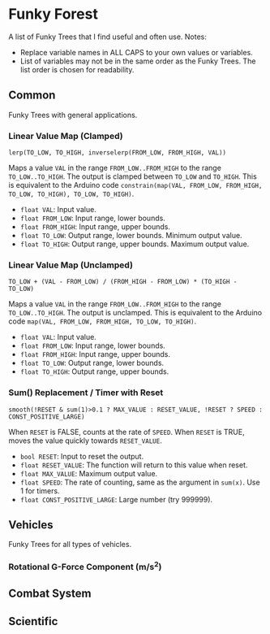 # Funky Forest

A list of Funky Trees that I find useful and often use. Notes:

- Replace variable names in ALL CAPS to your own values or variables.
- List of variables may not be in the same order as the Funky Trees. The list order is chosen for readability.

## Common

Funky Trees with general applications.

### Linear Value Map (Clamped)

`lerp(TO_LOW, TO_HIGH, inverselerp(FROM_LOW, FROM_HIGH, VAL))`

Maps a value `VAL` in the range `FROM_LOW..FROM_HIGH` to the range `TO_LOW..TO_HIGH`. The output is clamped between `TO_LOW` and `TO_HIGH`. This is equivalent to the Arduino code `constrain(map(VAL, FROM_LOW, FROM_HIGH, TO_LOW, TO_HIGH), TO_LOW, TO_HIGH)`.

- `float VAL`: Input value.
- `float FROM_LOW`: Input range, lower bounds.
- `float FROM_HIGH`: Input range, upper bounds.
- `float TO_LOW`: Output range, lower bounds. Minimum output value.
- `float TO_HIGH`: Output range, upper bounds. Maximum output value.

### Linear Value Map (Unclamped)

`TO_LOW + (VAL - FROM_LOW) / (FROM_HIGH - FROM_LOW) * (TO_HIGH - TO_LOW)`

Maps a value `VAL` in the range `FROM_LOW..FROM_HIGH` to the range `TO_LOW..TO_HIGH`. The output is unclamped. This is equivalent to the Arduino code `map(VAL, FROM_LOW, FROM_HIGH, TO_LOW, TO_HIGH)`.

- `float VAL`: Input value.
- `float FROM_LOW`: Input range, lower bounds.
- `float FROM_HIGH`: Input range, upper bounds.
- `float TO_LOW`: Output range, lower bounds.
- `float TO_HIGH`: Output range, upper bounds.

### Sum() Replacement / Timer with Reset

`smooth(!RESET & sum(1)>0.1 ? MAX_VALUE : RESET_VALUE, !RESET ? SPEED : CONST_POSITIVE_LARGE)`

When `RESET` is FALSE, counts at the rate of `SPEED`. When `RESET` is TRUE, moves the value quickly towards `RESET_VALUE`.

- `bool RESET`: Input to reset the output.
- `float RESET_VALUE`: The function will return to this value when reset.
- `float MAX_VALUE`: Maximum output value.
- `float SPEED`: The rate of counting, same as the argument in `sum(x)`. Use 1 for timers.
- `float CONST_POSITIVE_LARGE`: Large number (try 999999).

## Vehicles

Funky Trees for all types of vehicles.

### Rotational G-Force Component (m/s<sup>2</sup>)



## Combat System

## Scientific
